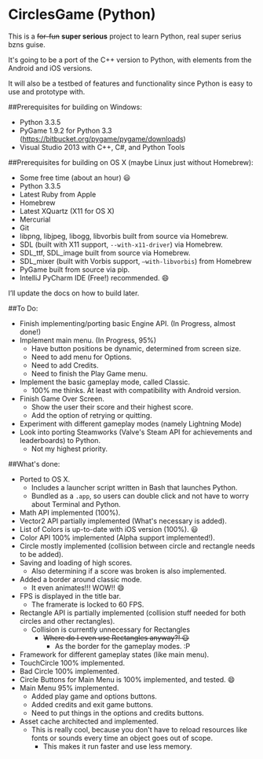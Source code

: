 CirclesGame (Python)
===========

This is a ~~for-fun~~ **super serious** project to learn Python, real super serius bzns guise.

It's going to be a port of the C++ version to Python, with elements from the Android and iOS versions.

It will also be a testbed of features and functionality since Python is easy to use and prototype with.

##Prerequisites for building on Windows:
* Python 3.3.5
* PyGame 1.9.2 for Python 3.3 (https://bitbucket.org/pygame/pygame/downloads)
* Visual Studio 2013 with C++, C#, and Python Tools

##Prerequisites for building on OS X (maybe Linux just without Homebrew):
* Some free time (about an hour) :smiley:
* Python 3.3.5
* Latest Ruby from Apple
* Homebrew
* Latest XQuartz (X11 for OS X)
* Mercurial
* Git
* libpng, libjpeg, libogg, libvorbis built from source via Homebrew.
* SDL (built with X11 support, `--with-x11-driver`) via Homebrew.
* SDL_ttf, SDL_image built from source via Homebrew.
* SDL_mixer (built with Vorbis support, `—with-libvorbis`) from Homebrew
* PyGame built from source via pip.
* IntelliJ PyCharm IDE (Free!) recommended. :smile:

I’ll update the docs on how to build later.

##To Do:
* Finish implementing/porting basic Engine API. (In Progress, almost done!)
* Implement main menu. (In Progress, 95%)
	* Have button positions be dynamic, determined from screen size.
	* Need to add menu for Options.
	* Need to add Credits.
	* Need to finish the Play Game menu.
* Implement the basic gameplay mode, called Classic. 
	* 100% me thinks. At least with compatibility with Android version.
* Finish Game Over Screen.
	* Show the user their score and their highest score.
	* Add the option of retrying or quitting.
* Experiment with different gameplay modes (namely Lightning Mode)
* Look into porting Steamworks (Valve's Steam API for achievements and leaderboards) to Python.
	* Not my highest priority.

##What's done:
* Ported to OS X.
	* Includes a launcher script written in Bash that launches Python.
	* Bundled as a `.app`, so users can double click and not have to worry about Terminal and Python.
* Math API implemented (100%).
* Vector2 API partially implemented (What's necessary is added).
* List of Colors is up-to-date with iOS version (100%). :smiley:
* Color API 100% implemented (Alpha support implemented!).
* Circle mostly implemented (collision between circle and rectangle needs to be added).
* Saving and loading of high scores.
	* Also determining if a score was broken is also implemented.
* Added a border around classic mode.
	* It even animates!!! WOW!! :smile:
* FPS is displayed in the title bar.
	* The framerate is locked to 60 FPS.
* Rectangle API is partially implemented (collision stuff needed for both circles and other rectangles).
	* Collision is currently unnecessary for Rectangles
		* ~~Where do I even use Rectangles anyway?! :smiley:~~
			* As the border for the gameplay modes. :P
* Framework for different gameplay states (like main menu).
* TouchCircle 100% implemented.
* Bad Circle 100% implemented.
* Circle Buttons for Main Menu is 100% implemented, and tested. :smile:
* Main Menu 95% implemented.
	* Added play game and options buttons.
	* Added credits and exit game buttons.
	* Need to put things in the options and credits buttons.
* Asset cache architected and implemented.
	* This is really cool, because you don't have to reload resources like fonts or sounds every time an object goes out of scope.
		* This makes it run faster and use less memory.
